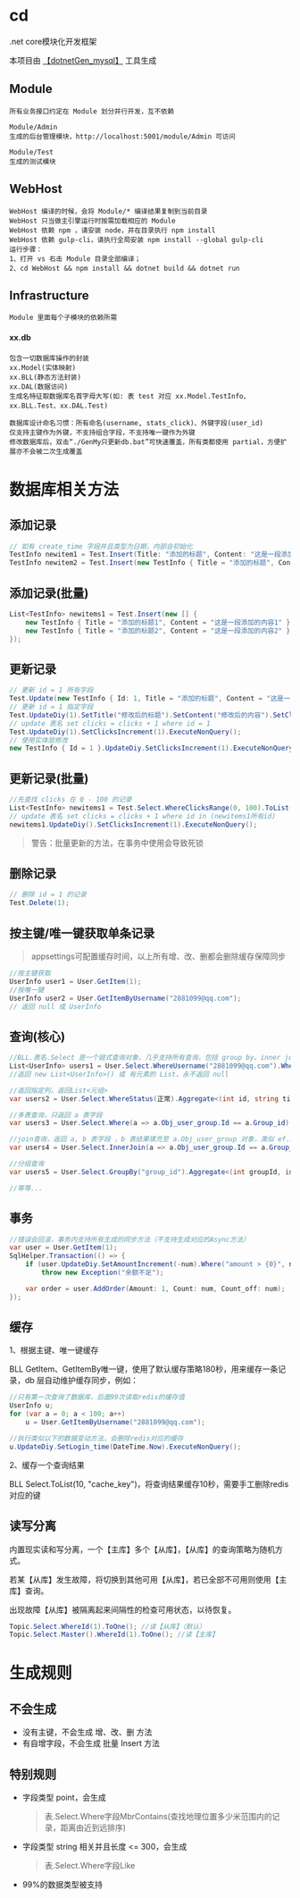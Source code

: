﻿# cd
.net core模块化开发框架

本项目由 [【dotnetGen_mysql】](https://github.com/2881099/dotnetGen_mysql) 工具生成

## Module

	所有业务接口约定在 Module 划分并行开发，互不依赖

	Module/Admin
	生成的后台管理模块，http://localhost:5001/module/Admin 可访问

	Module/Test
	生成的测试模块

## WebHost

	WebHost 编译的时候，会将 Module/* 编译结果复制到当前目录
	WebHost 只当做主引擎运行时按需加载相应的 Module
	WebHost 依赖 npm ，请安装 node，并在目录执行 npm install
	WebHost 依赖 gulp-cli，请执行全局安装 npm install --global gulp-cli
	运行步骤：
    1、打开 vs 右击 Module 目录全部编译；
    2、cd WebHost && npm install && dotnet build && dotnet run

## Infrastructure

	Module 里面每个子模块的依赖所需

#### xx.db

	包含一切数据库操作的封装
	xx.Model(实体映射)
	xx.BLL(静态方法封装)
	xx.DAL(数据访问)
	生成名特征取数据库名首字母大写(如: 表 test 对应 xx.Model.TestInfo、xx.BLL.Test、xx.DAL.Test)

	数据库设计命名习惯：所有命名(username, stats_click)、外键字段(user_id)
	仅支持主键作为外键，不支持组合字段，不支持唯一键作为外键
	修改数据库后，双击“./GenMy只更新db.bat”可快速覆盖，所有类都使用 partial，方便扩展亦不会被二次生成覆盖

# 数据库相关方法

## 添加记录

```csharp
// 如有 create_time 字段并且类型为日期，内部会初始化
TestInfo newitem1 = Test.Insert(Title: "添加的标题", Content: "这是一段添加的内容");
TestInfo newitem2 = Test.Insert(new TestInfo { Title = "添加的标题", Content = "这是一段添加的内容" });
```

## 添加记录(批量)

```csharp
List<TestInfo> newitems1 = Test.Insert(new [] {
	new TestInfo { Title = "添加的标题1", Content = "这是一段添加的内容1" },
	new TestInfo { Title = "添加的标题2", Content = "这是一段添加的内容2" }
});
```

## 更新记录

```csharp
// 更新 id = 1 所有字段
Test.Update(new TestInfo { Id: 1, Title = "添加的标题", Content = "这是一段添加的内容", Clicks = 1 });
// 更新 id = 1 指定字段
Test.UpdateDiy(1).SetTitle("修改后的标题").SetContent("修改后的内容").SetClicks(1).ExecuteNonQuery();
// update 表名 set clicks = clicks + 1 where id = 1
Test.UpdateDiy(1).SetClicksIncrement(1).ExecuteNonQuery();
// 使用实体层修改
new TestInfo { Id = 1 }.UpdateDiy.SetClicksIncrement(1).ExecuteNonQuery();
```

## 更新记录(批量)

```csharp
//先查找 clicks 在 0 - 100 的记录
List<TestInfo> newitems1 = Test.Select.WhereClicksRange(0, 100).ToList();
// update 表名 set clicks = clicks + 1 where id in (newitems1所有id)
newitems1.UpdateDiy().SetClicksIncrement(1).ExecuteNonQuery();
```

> 警告：批量更新的方法，在事务中使用会导致死锁

## 删除记录

```csharp
// 删除 id = 1 的记录
Test.Delete(1);
```

## 按主键/唯一键获取单条记录

> appsettings可配置缓存时间，以上所有增、改、删都会删除缓存保障同步

```csharp
//按主键获取
UserInfo user1 = User.GetItem(1);
//按唯一键
UserInfo user2 = User.GetItemByUsername("2881099@qq.com");
// 返回 null 或 UserInfo
```

## 查询(核心)

```csharp
//BLL.表名.Select 是一个链式查询对象，几乎支持所有查询，包括 group by、inner join等等，最终 ToList ToOne Aggregate 执行 sql
List<UserInfo> users1 = User.Select.WhereUsername("2881099@qq.com").WherePassword("******").WhereStatus(正常).ToList();
//返回 new List<UserInfo>() 或 有元素的 List，永不返回 null

//返回指定列，返回List<元组>
var users2 = User.Select.WhereStatus(正常).Aggregate<(int id, string title)>("id,title");

//多表查询，只返回 a 表字段
var users3 = User.Select.Where(a => a.Obj_user_group.Id == a.Group_id).ToList();

//join查询，返回 a, b 表字段 ，b 表结果填充至 a.Obj_user_group 对象，类似 ef.Include
var users4 = User.Select.InnerJoin(a => a.Obj_user_group.Id == a.Group_id).ToList();

//分组查询
var users5 = User.Select.GroupBy("group_id").Aggregate<(int groupId, int count)>("group_id, count(1)");

//等等...
```

## 事务

```csharp
//错误会回滚，事务内支持所有生成的同步方法（不支持生成对应的Async方法）
var user = User.GetItem(1);
SqlHelper.Transaction(() => {
	if (user.UpdateDiy.SetAmountIncrement(-num).Where("amount > {0}", num).ExecuteNonQuery() <= 0)
		throw new Exception("余额不足");

	var order = user.AddOrder(Amount: 1, Count: num, Count_off: num);
});
```

## 缓存

1、根据主键、唯一键缓存

BLL GetItem、GetItemBy唯一键，使用了默认缓存策略180秒，用来缓存一条记录，db 层自动维护缓存同步，例如：

```csharp
//只有第一次查询了数据库，后面99次读取redis的缓存值
UserInfo u;
for (var a = 0; a < 100; a++)
	u = User.GetItemByUsername("2881099@qq.com");

//执行类似以下的数据变动方法，会删除redis对应的缓存
u.UpdateDiy.SetLogin_time(DateTime.Now).ExecuteNonQuery();
```

2、缓存一个查询结果

BLL Select.ToList(10, "cache_key")，将查询结果缓存10秒，需要手工删除redis对应的键

## 读写分离

内置现实读和写分离，一个【主库】多个【从库】，【从库】的查询策略为随机方式。

若某【从库】发生故障，将切换到其他可用【从库】，若已全部不可用则使用【主库】查询。

出现故障【从库】被隔离起来间隔性的检查可用状态，以待恢复。

```csharp
Topic.Select.WhereId(1).ToOne(); //读【从库】（默认）
Topic.Select.Master().WhereId(1).ToOne(); //读【主库】
```

# 生成规则

## 不会生成

* 没有主键，不会生成 增、改、删 方法
* 有自增字段，不会生成 批量 Insert 方法

## 特别规则

* 字段类型 point，会生成
	> 表.Select.Where字段MbrContains(查找地理位置多少米范围内的记录，距离由近到远排序)
* 字段类型 string 相关并且长度 <= 300，会生成
	> 表.Select.Where字段Like
* 99%的数据类型被支持
